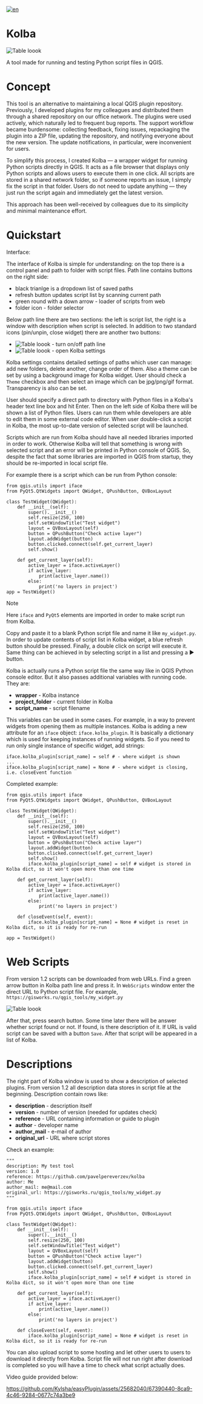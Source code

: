 [![en](https://img.shields.io/badge/lang-ru-red.svg)](https://github.com/pavelpereverzev/kolba/blob/main/README.ru.md) 

# Kolba
![Table loook](https://gisworks.ru/qgis_tools/img/kolba.png)

A tool made for running and testing Python script files in QGIS. 

# Concept

This tool is an alternative to maintaining a local QGIS plugin repository. Previously, I developed plugins for my colleagues and distributed them through a shared repository on our office network. The plugins were used actively, which naturally led to frequent bug reports. The support workflow became burdensome: collecting feedback, fixing issues, repackaging the plugin into a ZIP file, updating the repository, and notifying everyone about the new version. The update notifications, in particular, were inconvenient for users.

To simplify this process, I created Kolba — a wrapper widget for running Python scripts directly in QGIS. It acts as a file browser that displays only Python scripts and allows users to execute them in one click. All scripts are stored in a shared network folder, so if someone reports an issue, I simply fix the script in that folder. Users do not need to update anything — they just run the script again and immediately get the latest version.

This approach has been well-received by colleagues due to its simplicity and minimal maintenance effort.

# Quickstart

Interface:

The interface of Kolba is simple for understanding: on the top there is a control panel and path to folder with script files. 
Path line contains buttons on the right side:
* black trianlge is a dropdown list of saved paths
* refresh button updates script list by scanning current path 
* green round with a down arrow - loader of scripts from web
* folder icon - folder selector

Below path line there are two sections: the left is script list, the right is a window with description when script is selected.
In addition to two standard icons (pin/unpin, close widget) there are another two buttons:

* ![Table loook](https://gisworks.ru/qgis_tools/img/icon_folder_on.png) - turn on/off path line
* ![Table loook](https://gisworks.ru/qgis_tools/img/path_list.png) - open Kolba settings

Kolba settings contains detailed settings of paths which user can manage: add new folders, delete another, change order of them. 
Also a theme can be set by using a background image for Kolba widget. User should check a `Theme` checkbox and then select an image which can be jpg/png/gif format. Transparency is also can be set.

User should specify a direct path to directory with Python files in a Kolba's header text line box and hit Enter. Then on the left side of Kolba there will be shown a list of Python files. Users can run them while developers are able to edit them in some external code editor. When user double-click a script in Kolba, the most up-to-date version of selected script will be launched. 

Scripts which are run from Kolba should have all needed libraries imported in order to work. Otherwise Kolba will tell that something is wrong with selected script and an error will be printed in Python console of QGIS. So, despite the fact that some libraries are imported in QGIS from startup, they should be re-imported in local script file. 

For example there is a script which can be run from Python console:

```
from qgis.utils import iface
from PyQt5.QtWidgets import QWidget, QPushButton, QVBoxLayout

class TestWidget(QWidget):
    def __init__(self):
        super().__init__()
        self.resize(250, 100)
        self.setWindowTitle("Test widget")
        layout = QVBoxLayout(self)
        button = QPushButton("Check active layer")
        layout.addWidget(button)
        button.clicked.connect(self.get_current_layer)
        self.show()

    def get_current_layer(self):
        active_layer = iface.activeLayer()
        if active_layer:
            print(active_layer.name())
        else:
            print('no layers in project')
app = TestWidget()
```
>[!NOTE]
> Here `iface` and `PyQt5` elements are imported in order to make script run from Kolba.

Copy and paste it to a blank Python script file and name it like `my_widget.py`. In order to update contents of script list in Kolba widget, a blue refresh button should be pressed. Finally, a double click on script will execute it. Same thing can be achieved in by selecting script in a list and pressing a ▶︎ button.

Kolba is actually runs a Python script file the same way like in QGIS Python console editor. But it also passes additional variables with running code. They are:
* **wrapper** - Kolba instance
* **project_folder** - current folder in Kolba
* **script_name** - script filename

This variables can be used in some cases. 
For example, in a way to prevent widgets from opening them as multiple instances. Kolba is adding a new attribute for an `iface` object: `iface.kolba_plugin`. It is basically a dictionary which is used for keeping instances of running widgets. 
So if you need to run only single instance of specific widget, add strings:

```
iface.kolba_plugin[script_name] = self # - where widget is shown
...
iface.kolba_plugin[script_name] = None # - where widget is closing, i.e. closeEvent function
```

Completed example:
```
from qgis.utils import iface
from PyQt5.QtWidgets import QWidget, QPushButton, QVBoxLayout

class TestWidget(QWidget):
    def __init__(self):
        super().__init__()
        self.resize(250, 100)
        self.setWindowTitle("Test widget")
        layout = QVBoxLayout(self)
        button = QPushButton("Check active layer")
        layout.addWidget(button)
        button.clicked.connect(self.get_current_layer)
        self.show()
        iface.kolba_plugin[script_name] = self # widget is stored in Kolba dict, so it won't open more than one time

    def get_current_layer(self):
        active_layer = iface.activeLayer()
        if active_layer:
            print(active_layer.name())
        else:
            print('no layers in project')

    def closeEvent(self, event):
        iface.kolba_plugin[script_name] = None # widget is reset in Kolba dict, so it is ready for re-run

app = TestWidget()
```

# Web Scripts

From version 1.2 scripts can be downloaded from web URLs. Find a green arrow button in Kolba path line and press it.
In `WebScripts` window enter the direct URL to Python script file. 
For example, `https://gisworks.ru/qgis_tools/my_widget.py`

![Table loook](https://gisworks.ru/qgis_tools/img/kolba_webscript.png)

After that, press search button. Some time later there will be answer whether script found or not. If found, is there description of it.
If URL is valid script can be saved with a button `Save`. After that script will be appeared in a list of Kolba.

# Descriptions

The right part of Kolba window is used to show a description of selected plugins. 
From version 1.2 all description data stores in script file at the beginning.
Description contain rows like:
* **description** - description itself
* **version** - number of version (needed for updates check)
* **reference** - URL containing information or guide to plugin
* **author** - developer name
* **author_mail** - e-mail of author
* **original_url** - URL where script stores

Check an example:
```
"""
description: My test tool
version: 1.0
reference: https://github.com/pavelpereverzev/kolba
author: Me
author_mail: me@mail.com
original_url: https://gisworks.ru/qgis_tools/my_widget.py
"""

from qgis.utils import iface
from PyQt5.QtWidgets import QWidget, QPushButton, QVBoxLayout

class TestWidget(QWidget):
    def __init__(self):
        super().__init__()
        self.resize(250, 100)
        self.setWindowTitle("Test widget")
        layout = QVBoxLayout(self)
        button = QPushButton("Check active layer")
        layout.addWidget(button)
        button.clicked.connect(self.get_current_layer)
        self.show()
        iface.kolba_plugin[script_name] = self # widget is stored in Kolba dict, so it won't open more than one time

    def get_current_layer(self):
        active_layer = iface.activeLayer()
        if active_layer:
            print(active_layer.name())
        else:
            print('no layers in project')

    def closeEvent(self, event):
        iface.kolba_plugin[script_name] = None # widget is reset in Kolba dict, so it is ready for re-run
```

You can also upload script to some hosting and let other users to users to download it directly from Kolba.
Script file will not run right after download is completed so you will have a time to check what script actually does.


Video guide provided below:

https://github.com/Kylsha/easyPlugin/assets/25682040/67390440-8ca9-4c46-9284-0677c74a3be9

